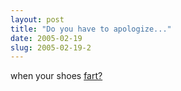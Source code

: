 ```yaml
---
layout: post
title: "Do you have to apologize..."
date: 2005-02-19
slug: 2005-02-19-2
---
```


when your shoes  [fart?](http://www.azcentral.com/offbeat/articles/0217flatulenceshoes-suit-ON.html) 
